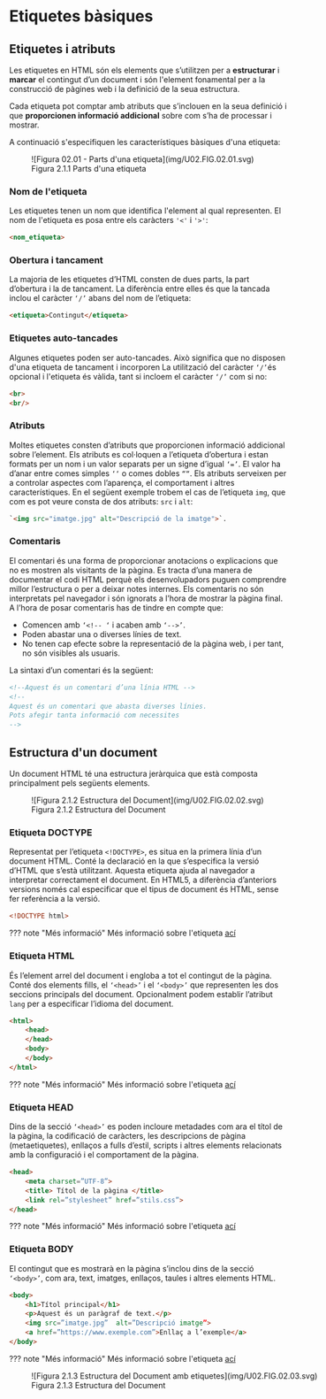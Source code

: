 # Etiquetes bàsiques

## Etiquetes i atributs

Les etiquetes en HTML són els elements que s’utilitzen per a **estructurar** i **marcar** el contingut d’un document i són l'element fonamental per a la construcció de pàgines web i la definició de la seua estructura. 

Cada etiqueta pot comptar amb atributs que s’inclouen en la seua definició i que **proporcionen informació addicional** sobre com s’ha de processar i mostrar.

A continuació s'especifiquen les característiques bàsiques d'una etiqueta:

<figure markdown="span" style="width:100vw">
    ![Figura 02.01 - Parts d'una etiqueta](img/U02.FIG.02.01.svg)
    <figcaption>Figura 2.1.1 Parts d'una etiqueta</figcaption>
</figure>

### Nom de l'etiqueta

Les etiquetes tenen un nom que identifica l'element al qual representen. El nom de l'etiqueta es posa entre els caràcters `'<'` i `'>'`: 
```html
<nom_etiqueta>
```
### Obertura i tancament

La majoria de les etiquetes d’HTML consten de dues parts, la part d’obertura i la de tancament. La diferència entre elles és que la tancada inclou el caràcter `‘/’` abans del nom de l’etiqueta:
```html 
<etiqueta>Contingut</etiqueta>
```
### Etiquetes auto-tancades

Algunes etiquetes poden ser auto-tancades. Això significa que no disposen d'una etiqueta de tancament i incorporen  La utilització del caràcter `‘/’`és opcional i l'etiqueta és vàlida, tant si incloem el caràcter `‘/’` com si no: 
```html
<br>
<br/>
```
### Atributs

Moltes etiquetes consten d’atributs que proporcionen informació addicional sobre l’element. Els atributs es col·loquen a l’etiqueta d’obertura i estan formats per un nom i un valor separats per un signe d’igual `‘=’`. El valor ha d’anar entre comes simples `‘‘` o comes dobles `““`. Els atributs serveixen per a controlar aspectes com l’aparença, el comportament i altres característiques. En el següent exemple trobem el cas de l’etiqueta `img`, que com es pot veure consta de dos atributs: `src` i `alt`:
```html
`<img src="imatge.jpg" alt="Descripció de la imatge">`.
```
### Comentaris

El comentari és una forma de proporcionar anotacions o explicacions que no es mostren als visitants de la pàgina. Es tracta d’una manera de documentar el codi HTML perquè els desenvolupadors puguen comprendre millor l’estructura o per a deixar notes internes. Els comentaris no són interpretats pel navegador i són ignorats a l’hora de mostrar la pàgina final.  A l’hora de posar comentaris has de tindre en compte que:

- Comencen amb `‘<!-- ‘` i acaben amb `‘-->’`.
- Poden abastar una o diverses línies de text.
- No tenen cap efecte sobre la representació de la pàgina web, i per tant, no són visibles als usuaris.

La sintaxi d’un comentari és la següent:

```html
<!--Aquest és un comentari d’una línia HTML -->
<!-- 
Aquest és un comentari que abasta diverses línies. 
Pots afegir tanta informació com necessites
-->
```

## Estructura d'un document

Un document HTML té una estructura jeràrquica que està composta principalment pels següents elements.

<figure markdown="span" style="width:100vw">
    ![Figura 2.1.2 Estructura del Document](img/U02.FIG.02.02.svg)
    <figcaption>Figura 2.1.2 Estructura del Document</figcaption>
</figure>

### Etiqueta DOCTYPE
Representat per l’etiqueta `<!DOCTYPE>`, es situa en la primera línia d’un document HTML. Conté la declaració en la que s’especifica la versió d’HTML que s’està utilitzant. Aquesta etiqueta ajuda al navegador a interpretar correctament el document. En HTML5, a diferència d’anteriors versions només cal especificar que el tipus de document és HTML, sense fer referència a la versió.

```html
<!DOCTYPE html>
```
??? note "Més informació"
    Més informació sobre l'etiqueta [ací](https://www.w3schools.com/tags/tag_doctype.asp)

### Etiqueta HTML

És l’element arrel del document i engloba a tot el contingut de la pàgina. Conté dos elements fills, el `‘<head>’` i el `‘<body>’` que representen les dos seccions principals del document. Opcionalment podem establir l’atribut `lang` per a especificar l’idioma del document.

```html
<html>
	<head> 
    </head>
	<body> 
    </body>
</html>
```
??? note "Més informació"
    Més informació sobre l'etiqueta [ací](https://www.w3schools.com/tags/tag_html.asp)

### Etiqueta HEAD

Dins de la secció `‘<head>’` es poden incloure metadades com ara el títol de la pàgina, la codificació de caràcters, les descripcions de pàgina (metaetiquetes), enllaços a fulls d’estil, scripts i altres elements relacionats amb la configuració i el comportament de la pàgina.

```html
<head>
	<meta charset=”UTF-8”>
	<title> Títol de la pàgina </title>
	<link rel=”stylesheet” href=”stils.css”>
</head>
```
??? note "Més informació"
    Més informació sobre l'etiqueta [ací](https://www.w3schools.com/tags/tag_head.asp)

### Etiqueta BODY

El contingut que es mostrarà en la pàgina s’inclou dins de la secció `‘<body>’`, com ara, text, imatges, enllaços, taules i altres elements HTML.

```html
<body>
    <h1>Títol principal</h1>
    <p>Aquest és un paràgraf de text.</p>
    <img src=”imatge.jpg”  alt=”Descripció imatge”>
    <a href=”https://www.exemple.com”>Enllaç a l’exemple</a>
</body>
```
??? note "Més informació"
    Més informació sobre l'etiqueta [ací](https://www.w3schools.com/tags/tag_body.asp)

<figure markdown="span" style="width:100vw">
    ![Figura 2.1.3 Estructura del Document amb etiquetes](img/U02.FIG.02.03.svg)
    <figcaption>Figura 2.1.3 Estructura del Document</figcaption>
</figure>
